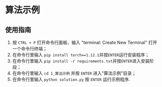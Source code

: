 # 算法示例

## 使用指南

1. 按 `CTRL + P` 打开命令行面板，输入 "terminal: Create New Terminal" 打开一个命令行终端；
2. 在命令行里输入 `pip install torch==1.12.1`并按`ENTER`运行安装程序；
3. 在命令行里输入 `pip install -r requirements.txt`并按`ENTER`进入安装阶段；
4. 在命令行里输入 `cd 1_算法示例` 并按 `ENTER` 进入"算法示例"目录；
5. 在命令行里输入 `python solution.py` 按 `ENTER` 运行示例程序.
